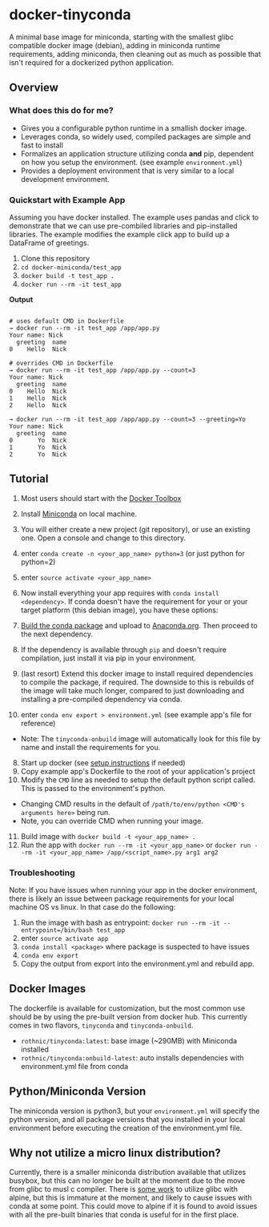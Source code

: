 # docker-tinyconda
A minimal base image for miniconda, starting with the smallest glibc compatible
docker image (debian), adding in miniconda runtime requirements, adding
miniconda, then cleaning out as much as possible that isn't required for a
dockerized python application.

## Overview

### What does this do for me?

* Gives you a configurable python runtime in a smallish docker image.
* Leverages conda, so widely used, compiled packages are simple and fast to install
* Formalizes an application structure utilizing conda **and** pip, dependent on
how you setup the environment. (see example `environment.yml`)
* Provides a deployment environment that is very similar to a local development
environment.

### Quickstart with Example App
Assuming you have docker installed. The example uses pandas and click to demonstrate
that we can use pre-combiled libraries and pip-installed libraries. The example
modifies the example click app to build up a DataFrame of greetings.

1. Clone this repository
2. `cd docker-miniconda/test_app`
3. `docker build -t test_app .`
4. `docker run --rm -it test_app`

**Output**

```

# uses default CMD in Dockerfile
→ docker run --rm -it test_app /app/app.py
Your name: Nick
  greeting  name
0    Hello  Nick

# overrides CMD in Dockerfile
→ docker run --rm -it test_app /app/app.py --count=3
Your name: Nick
  greeting  name
0    Hello  Nick
1    Hello  Nick
2    Hello  Nick

→ docker run --rm -it test_app /app/app.py --count=3 --greeting=Yo
Your name: Nick
  greeting  name
0       Yo  Nick
1       Yo  Nick
2       Yo  Nick
```

## Tutorial

1. Most users should start with the [Docker Toolbox](https://www.docker.com/docker-toolbox)
2. Install [Miniconda](http://conda.pydata.org/miniconda.html) on local machine.
3. You will either create a new project (git repository), or use an existing one. Open a console and change to this directory.
4. enter `conda create -n <your_app_name> python=3` (or just python for python=2)
5. enter `source activate <your_app_name>`
6. Now install everything your app requires with `conda install <dependency>`. If conda doesn't have the requirement for your or your target platform (this debian image), you have these options:

  1. [Build the conda package](http://conda.pydata.org/docs/build_tutorials/pkgs.html) and upload to [Anaconda.org](anaconda.org). Then proceed to the next dependency.
  2. If the dependency is available through `pip` and doesn't require compilation, just install it via pip in your environment.
  3. (last resort) Extend this docker image to install required dependencies to compile the package, if required. The downside to this is rebuilds of the image will take much longer, compared to just downloading and installing a pre-compiled dependency via conda.

7. enter `conda env export > environment.yml` (see example app's file for reference)

  * Note: The `tinyconda-onbuild` image will automatically look for this file by name and install the requirements for you.

8. Start up docker (see [setup instructions](http://docs.docker.com/mac/step_one/) if needed)
9. Copy example app's Dockerfile to the root of your application's project
10. Modify the `CMD` line as needed to setup the default python script called. This is passed to the environment's python.

  * Changing CMD results in the default of `/path/to/env/python <CMD's arguments here>` being run.
  * Note, you can override CMD when running your image.
11. Build image with `docker build -t <your_app_name> .`
12. Run the app with `docker run --rm -it <your_app_name>` or `docker run --rm -it <your_app_name> /app/<script_name>.py arg1 arg2`

### Troubleshooting
Note: If you have issues when running your app in the docker environment, there
is likely an issue between package requirements for your local machine OS vs linux. In
that case do the following:

1. Run the image with bash as entrypoint: `docker run --rm -it --entrypoint=/bin/bash test_app`
2. enter `source activate app`
3. `conda install <package>` where package is suspected to have issues
4. `conda env export`
5. Copy the output from export into the environment.yml and rebuild app.

## Docker Images
The dockerfile is available for customization, but the most common use should be
by using the pre-built version from docker hub. This currently comes in two
flavors, `tinyconda` and `tinyconda-onbuild`.

* `rothnic/tinyconda:latest`: base image (~290MB) with Miniconda installed
* `rothnic/tinyconda:onbuild-latest`: auto installs dependencies with environment.yml file from conda

## Python/Miniconda Version
The miniconda version is python3, but your `environment.yml` will specify the
python version, and all package versions that you installed in your local environment
before executing the creation of the environment.yml file.

## Why not utilize a micro linux distribution?
Currently, there is a smaller miniconda distribution available that utilizes
busybox, but this can no longer be built at the moment due to the move from
glibc to musl c compiler. There is [some work](http://wiki.alpinelinux.org/wiki/Running_glibc_programs) to utilize glibc with alpine, but
this is immature at the moment, and likely to cause issues with conda at some
point. This could move to alpine if it is found to avoid issues with all the pre-built
binaries that conda is useful for in the first place.
